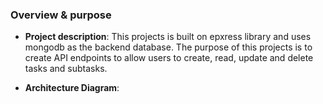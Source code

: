 ### Overview & purpose

- **Project description**: This projects is built on epxress library and uses mongodb as the backend database. The purpose of this projects is to create API endpoints to allow users to create, read, update and delete tasks and subtasks.

- **Architecture Diagram**:
